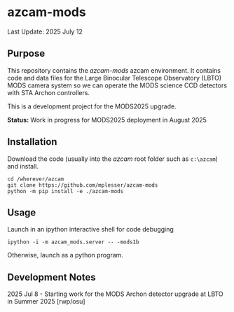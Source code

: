 # azcam-mods

Last Update: 2025 July 12

## Purpose

This repository contains the *azcam-mods* azcam environment.  It contains code and data files for the Large Binocular Telescope Observatory (LBTO) 
MODS camera system so we can operate the MODS science CCD detectors with STA Archon controllers.

This is a development project for the MODS2025 upgrade.

**Status:** Work in progress for MODS2025 deployment in August 2025

## Installation

Download the code (usually into the *azcam* root folder such as `c:\azcam`) and install.

```shell
cd /wherever/azcam
git clone https://github.com/mplesser/azcam-mods
python -m pip install -e ./azcam-mods
```

## Usage

Launch in an ipython interactive shell for code debugging
```shell
ipython -i -m azcam_mods.server -- -mods1b
```
Otherwise, launch as a python program.


## Development Notes

2025 Jul 8 - Starting work for the MODS Archon detector upgrade at LBTO in Summer 2025 [rwp/osu]

